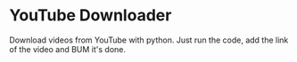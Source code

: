 # YouTube Downloader
Download videos from YouTube with python.
Just run the code, add the link of the video and BUM it's done.
